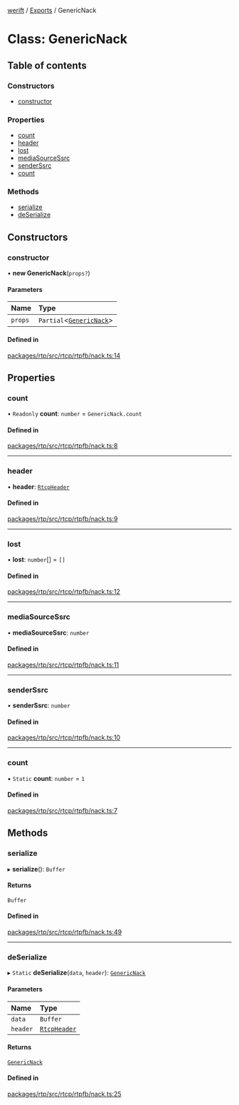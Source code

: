 [werift](../README.md) / [Exports](../modules.md) / GenericNack

# Class: GenericNack

## Table of contents

### Constructors

- [constructor](GenericNack.md#constructor)

### Properties

- [count](GenericNack.md#count)
- [header](GenericNack.md#header)
- [lost](GenericNack.md#lost)
- [mediaSourceSsrc](GenericNack.md#mediasourcessrc)
- [senderSsrc](GenericNack.md#senderssrc)
- [count](GenericNack.md#count-1)

### Methods

- [serialize](GenericNack.md#serialize)
- [deSerialize](GenericNack.md#deserialize)

## Constructors

### constructor

• **new GenericNack**(`props?`)

#### Parameters

| Name | Type |
| :------ | :------ |
| `props` | `Partial`<[`GenericNack`](GenericNack.md)\> |

#### Defined in

[packages/rtp/src/rtcp/rtpfb/nack.ts:14](https://github.com/shinyoshiaki/werift-webrtc/blob/f609bd5a/packages/rtp/src/rtcp/rtpfb/nack.ts#L14)

## Properties

### count

• `Readonly` **count**: `number` = `GenericNack.count`

#### Defined in

[packages/rtp/src/rtcp/rtpfb/nack.ts:8](https://github.com/shinyoshiaki/werift-webrtc/blob/f609bd5a/packages/rtp/src/rtcp/rtpfb/nack.ts#L8)

___

### header

• **header**: [`RtcpHeader`](RtcpHeader.md)

#### Defined in

[packages/rtp/src/rtcp/rtpfb/nack.ts:9](https://github.com/shinyoshiaki/werift-webrtc/blob/f609bd5a/packages/rtp/src/rtcp/rtpfb/nack.ts#L9)

___

### lost

• **lost**: `number`[] = `[]`

#### Defined in

[packages/rtp/src/rtcp/rtpfb/nack.ts:12](https://github.com/shinyoshiaki/werift-webrtc/blob/f609bd5a/packages/rtp/src/rtcp/rtpfb/nack.ts#L12)

___

### mediaSourceSsrc

• **mediaSourceSsrc**: `number`

#### Defined in

[packages/rtp/src/rtcp/rtpfb/nack.ts:11](https://github.com/shinyoshiaki/werift-webrtc/blob/f609bd5a/packages/rtp/src/rtcp/rtpfb/nack.ts#L11)

___

### senderSsrc

• **senderSsrc**: `number`

#### Defined in

[packages/rtp/src/rtcp/rtpfb/nack.ts:10](https://github.com/shinyoshiaki/werift-webrtc/blob/f609bd5a/packages/rtp/src/rtcp/rtpfb/nack.ts#L10)

___

### count

▪ `Static` **count**: `number` = `1`

#### Defined in

[packages/rtp/src/rtcp/rtpfb/nack.ts:7](https://github.com/shinyoshiaki/werift-webrtc/blob/f609bd5a/packages/rtp/src/rtcp/rtpfb/nack.ts#L7)

## Methods

### serialize

▸ **serialize**(): `Buffer`

#### Returns

`Buffer`

#### Defined in

[packages/rtp/src/rtcp/rtpfb/nack.ts:49](https://github.com/shinyoshiaki/werift-webrtc/blob/f609bd5a/packages/rtp/src/rtcp/rtpfb/nack.ts#L49)

___

### deSerialize

▸ `Static` **deSerialize**(`data`, `header`): [`GenericNack`](GenericNack.md)

#### Parameters

| Name | Type |
| :------ | :------ |
| `data` | `Buffer` |
| `header` | [`RtcpHeader`](RtcpHeader.md) |

#### Returns

[`GenericNack`](GenericNack.md)

#### Defined in

[packages/rtp/src/rtcp/rtpfb/nack.ts:25](https://github.com/shinyoshiaki/werift-webrtc/blob/f609bd5a/packages/rtp/src/rtcp/rtpfb/nack.ts#L25)
